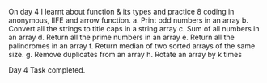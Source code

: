 On day 4 I learnt about function & its types and practice 8 coding in anonymous, IIFE and arrow function.
a. Print odd numbers in an array
b. Convert all the strings to title caps in a string array
c. Sum of all numbers in an array
d. Return all the prime numbers in an array
e. Return all the palindromes in an array
f. Return median of two sorted arrays of the same size.
g. Remove duplicates from an array
h. Rotate an array by k times

Day 4 Task completed.